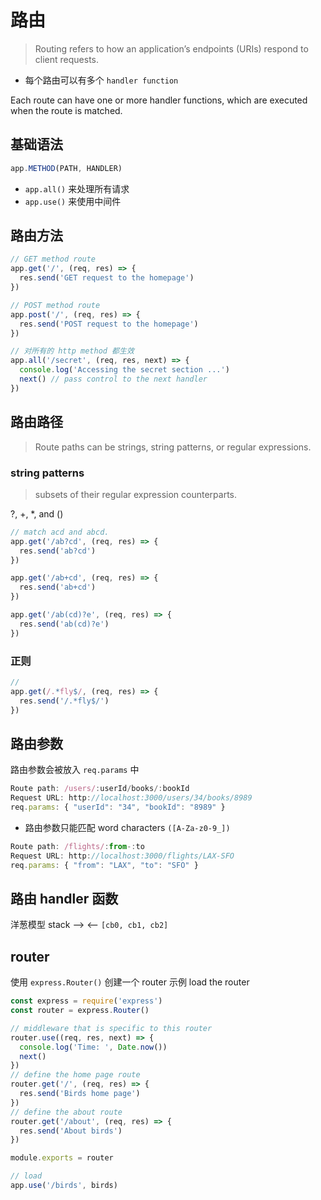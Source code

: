 # 路由

> Routing refers to how an application’s endpoints (URIs) respond to client requests.

- 每个路由可以有多个 `handler function`

Each route can have one or more handler functions, which are executed when the route is matched.

## 基础语法

```js
app.METHOD(PATH, HANDLER)
```

- `app.all()` 来处理所有请求
- `app.use()` 来使用中间件

## 路由方法

```js
// GET method route
app.get('/', (req, res) => {
  res.send('GET request to the homepage')
})

// POST method route
app.post('/', (req, res) => {
  res.send('POST request to the homepage')
})

// 对所有的 http method 都生效
app.all('/secret', (req, res, next) => {
  console.log('Accessing the secret section ...')
  next() // pass control to the next handler
})
```

## 路由路径

> Route paths can be strings, string patterns, or regular expressions.

### string patterns

> subsets of their regular expression counterparts.

?, +, *, and ()

```js
// match acd and abcd.
app.get('/ab?cd', (req, res) => {
  res.send('ab?cd')
})

app.get('/ab+cd', (req, res) => {
  res.send('ab+cd')
})

app.get('/ab(cd)?e', (req, res) => {
  res.send('ab(cd)?e')
})
```

### 正则

```js
//
app.get(/.*fly$/, (req, res) => {
  res.send('/.*fly$/')
})
```

## 路由参数

路由参数会被放入 `req.params` 中

```js
Route path: /users/:userId/books/:bookId
Request URL: http://localhost:3000/users/34/books/8989
req.params: { "userId": "34", "bookId": "8989" }
```

- 路由参数只能匹配 word characters `([A-Za-z0-9_])`

```js
Route path: /flights/:from-:to
Request URL: http://localhost:3000/flights/LAX-SFO
req.params: { "from": "LAX", "to": "SFO" }
```

## 路由 handler 函数

洋葱模型
stack
-->
<--
`[cb0, cb1, cb2]`

## router

使用 `express.Router()` 创建一个 router 示例
load the router

```js
const express = require('express')
const router = express.Router()

// middleware that is specific to this router
router.use((req, res, next) => {
  console.log('Time: ', Date.now())
  next()
})
// define the home page route
router.get('/', (req, res) => {
  res.send('Birds home page')
})
// define the about route
router.get('/about', (req, res) => {
  res.send('About birds')
})

module.exports = router

// load
app.use('/birds', birds)
```
